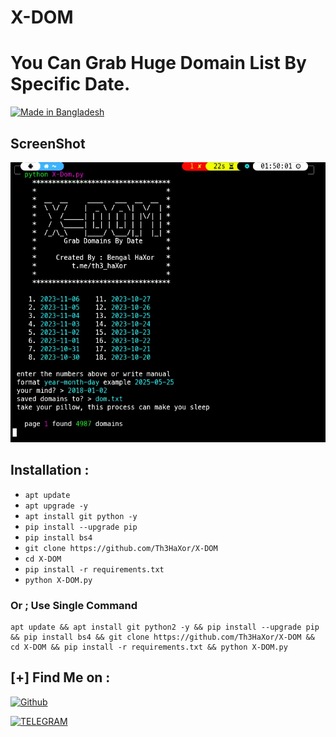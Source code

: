 # X-DOM
# You Can Grab Huge Domain List By Specific Date.
<p align="left">
<a href="#"><img title="Made in Bangladesh" src="https://img.shields.io/badge/MADE%20IN-BANGLADESH-green?colorA=%23ff0000&colorB=%23017e40&style=for-the-badge"></a>


## ScreenShot

<img src='https://raw.githubusercontent.com/Th3HaXor/X-DOM/main/20231110_092340.jpg'>

## Installation :
* `apt update`
* `apt upgrade -y`
* `apt install git python -y`
* `pip install --upgrade pip`
* `pip install bs4`
* `git clone https://github.com/Th3HaXor/X-DOM`
* `cd X-DOM`
* `pip install -r requirements.txt`
* `python X-DOM.py`

### Or ; Use Single Command
```
apt update && apt install git python2 -y && pip install --upgrade pip && pip install bs4 && git clone https://github.com/Th3HaXor/X-DOM && cd X-DOM && pip install -r requirements.txt && python X-DOM.py
```

## [+] Find Me on :
[![Github](https://img.shields.io/badge/Github-Th3HaXor-black?style=for-the-badge&logo=github)](https://github.com/Th3HaXor)

[![TELEGRAM](https://img.shields.io/badge/TELEGRAM-Th3HaXor-blue?style=for-the-badge&logo=telegram)](https://t.me/th3_haXor)
